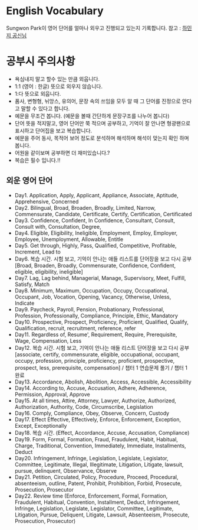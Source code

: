 English Vocabulary
======================
Sungwon Park이 영어 단어를 얼마나 외우고 진행되고 있는지 기록합니다. 참고 : [하민지 공신님](https://youtu.be/DtTKvBVNuy8)

# 공부시 주의사항
- 욕심내지 말고 할수 있는 만큼 외웁니다.
- 1:1 (영어 : 한글) 뜻으로 외우지 않습니다.
- 1:다 뜻으로 외웁니다.
- 품사, 변형형, 뉘앙스, 유의어, 문장 속의 쓰임을 모두 알 때 그 단어를 진정으로 안다고 말할 수 있다고 합니다.
- 예문을 무조건 봅니다. (예문을 볼때 간단하게 문장구조를 나누어 봅니다)
- 단어 뜻을 적지말고, 영어 단어만 쭉 적으며 공부하고, 기억이 잘 안나면 형광팬으로 표시하고 단어집을 보고 복습합니다.
- 예문을 주어 동사, 목적어 보어 정도로 분석하며 해석하며 해석이 맞는지 확인 하며 봅니다.
- 어원을 같이보며 공부하면 더 재미있습니다.?
- 복습은 필수 입니다.!!

## 외운 영어 단어
- Day1. Application, Apply, Applicant, Appliance, Associate, Aptitude, Apprehensive, Concerned  
- Day2. Bilingual, Broad, Broaden, Broadly, Limited, Narrow, Commensurate, Candidate, Certificate, Certify, Certification, Certificated
- Day3. Confidence, Confident, In Confidence, Consultant, Consult, Consult with, Consultation, Degree, 
- Day4. Eligible, Eligibility, Ineligible, Employment, Employ, Employer, Employee, Unemployment, Allowable, Entitle
- Day5. Get through, Highly, Pass, Qualified, Competitive, Profitable, Increment, Lead to
- Day6. 복습 시간. 시험 보고, 기억이 안나는 애들 리스트를 단어장을 보고 다시 공부[Broad, Broaden, Broadly, Commensurate, Confidence, Confident, eligible, eligibility, ineligible]
- Day7. Lag, Lag behind, Managerial, Manage, Supervisory, Meet, Fulfill, Satisfy, Match
- Day8. Minimum, Maximum, Occupation, Occupy, Occupational, Occupant, Job, Vocation, Opening, Vacancy, Otherwise, Unless, Indicate
- Day9. Paycheck, Payroll, Pension, Probationary, Professional, Profession, Professionally, Compliance, Principle, Ethic, Mandatory
- Day10. Prospective, Prospect, Proficiency, Proficient, Qualified, Qualify, Qualification, recruit, recruitment, reference, refer
- Day11. Regardless of, Resume', Requirement, Require, Prerequisite, Wage, Compensation, Less
- Day12. 복습 시간. 시험 보고, 기억이 안나는 애들 리스트 단어장을 보고 다시 공부 [associate, certify, commensurate, eligible, occupational, occupant, occupy, profession, principle, proficiency, proficient, prospective, prospect, less, prerequisite, compensation] / 챕터 1 연습문제 풀기 / 챕터 1 완료
- Day13. Accordance, Abolish, Abolition, Access, Accessible, Accessibility
- Day14. According to, Accuse, Accusation, Adhere, Adherence, Permission, Approval, Approve
- Day15. At all times, Attire, Attorney, Lawyer, Authorize, Authorized, Authorization, Authority, Code, Circumscribe, Legislation
- Day16. Comply, Compliance, Obey, Observe, Concern, Custody
- Day17. Effect Effective, Effectively, Enforce, Enforcement, Exception, Except, Exceptionally
- Day18. 복습 시간. (Effect, Accordance, Accuse, Accusation, Compliance)
- Day19. Form, Formal, Formation, Fraud, Fraudulent, Habit, Habitual, Charge, Traditional, Convention, Immediately, Immediate, Installments, Deduct
- Day20. Infringement, Infringe, Legislation, Legislate, Legislator, Committee, Legitimate, Illegal, Illegitimate, Litigation, Litigate, lawsuit, pursue, delinquent, Observance, Observe
- Day21. Petition, Circulated, Policy, Procedure, Proceed, Procedural, absenteeism, outline, Patent, Prohibit, Prohibition, Forbid, Prosecute, Prosecution, Prosecutor
- Day22. Review time (Enforce, Enforcement, Formal, Formation, Fraudulent, Habitual, Convention, Installment, Deduct, Infringement, Infringe, Legislation, Legislate, Legislator, Committee, Legitimate, Litigation, Pursue, Deliquent, Litigate, Lawsuit, Absenteeism, Prosecute, Prosecution, Prosecutor)
